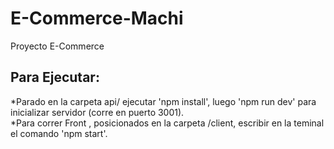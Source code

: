 # E-Commerce-Machi

Proyecto E-Commerce

## Para Ejecutar:</br>
*Parado en la carpeta api/ ejecutar 'npm install', luego 'npm run dev' para inicializar servidor (corre en puerto 3001).</br>
*Para correr Front , posicionados en la carpeta /client, escribir en la teminal el comando 'npm start'. 

